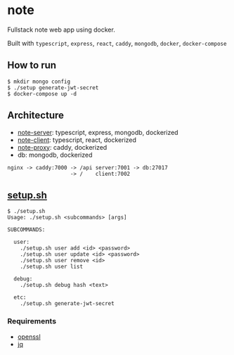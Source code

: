 # note

Fullstack note web app using docker.

Built with `typescript`, `express`, `react`, `caddy`, `mongodb`, `docker`, `docker-compose`

## How to run

```shell
$ mkdir mongo config
$ ./setup generate-jwt-secret
$ docker-compose up -d
```

## Architecture

- [note-server](/server): typescript, express, mongodb, dockerized
- [note-client](/client): typescript, react, dockerized
- [note-proxy](/proxy): caddy, dockerized
- db: mongodb, dockerized

```
nginx -> caddy:7000 -> /api server:7001 -> db:27017
                    -> /    client:7002
```

## [setup.sh](/setup.sh)

```shell
$ ./setup.sh
Usage: ./setup.sh <subcommands> [args]

SUBCOMMANDS:

  user:
    ./setup.sh user add <id> <password>
    ./setup.sh user update <id> <password>
    ./setup.sh user remove <id>
    ./setup.sh user list

  debug:
    ./setup.sh debug hash <text>

  etc:
    ./setup.sh generate-jwt-secret
```

### Requirements

- [openssl](https://www.openssl.org/)
- [jq](https://stedolan.github.io/jq/)
